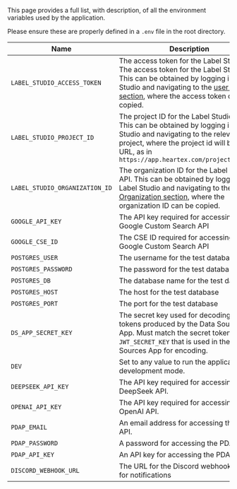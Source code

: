 This page provides a full list, with description, of all the environment variables used by the application.

Please ensure these are properly defined in a `.env` file in the root directory.

| Name                 | Description                                                                                                                                                                                                                                                       | Example                        |
|----------------------|-------------------------------------------------------------------------------------------------------------------------------------------------------------------------------------------------------------------------------------------------------------------|--------------------------------|
| `LABEL_STUDIO_ACCESS_TOKEN` | The access token for the Label Studio API. The access token for the Label Studio API. This can be obtained by logging into Label Studio and navigating to the [user account section](https://app.heartex.com/user/account), where the access token can be copied. | `abc123`                       |
| `LABEL_STUDIO_PROJECT_ID` | The project ID for the Label Studio API. This can be obtained by logging into Label Studio and navigating to the relevant project, where the project id will be in the URL, as in `https://app.heartex.com/projects/58475/`                                       | `58475`                        |
| `LABEL_STUDIO_ORGANIZATION_ID` | The organization ID for the Label Studio API. This can be obtained by logging into Label Studio and navigating to the [Organization section](https://app.heartex.com/organization?page=1), where the organization ID can be copied.                               | `6758`                         |
| `GOOGLE_API_KEY`     | The API key required for accessing the Google Custom Search API                                                                                                                                                                                                   | `abc123`                       |
| `GOOGLE_CSE_ID`      | The CSE ID required for accessing the Google Custom Search API                                                                                                                                                                                                    | `abc123`                       |
|`POSTGRES_USER`       | The username for the test database                                                                                                                                                                                                                                | `test_source_collector_user`   |
|`POSTGRES_PASSWORD`   | The password for the test database                                                                                                                                                                                                                                | `HanviliciousHamiltonHilltops` |
|`POSTGRES_DB`         | The database name for the test database                                                                                                                                                                                                                           | `source_collector_test_db`     |
|`POSTGRES_HOST`       | The host for the test database                                                                                                                                                                                                                                    | `127.0.0.1`                    |
|`POSTGRES_PORT`       | The port for the test database                                                                                                                                                                                                                                    | `5432`                         |
|`DS_APP_SECRET_KEY`| The secret key used for decoding JWT tokens produced by the Data Sources App. Must match the secret token `JWT_SECRET_KEY` that is used in the Data Sources App for encoding.                                                                                      | `abc123`                       |
|`DEV`| Set to any value to run the application in development mode.                                                                                                                                                                                                      | `true`                         |
|`DEEPSEEK_API_KEY`| The API key required for accessing the DeepSeek API.                                                                                                                                                                                                              | `abc123`                       |
|`OPENAI_API_KEY`| The API key required for accessing the OpenAI API.                                                                                                                                                                                                                | `abc123`                       |
|`PDAP_EMAIL`| An email address for accessing the PDAP API.                                                                                                                                                                                                                      | `abc123@test.com`               |
|`PDAP_PASSWORD`| A password for accessing the PDAP API.                                                                                                                                                                                                                            | `abc123`               |
|`PDAP_API_KEY`| An API key for accessing the PDAP API.                                                                                                                                                                                                                            | `abc123`               |
|`DISCORD_WEBHOOK_URL`| The URL for the Discord webhook used for notifications| `abc123`               |


